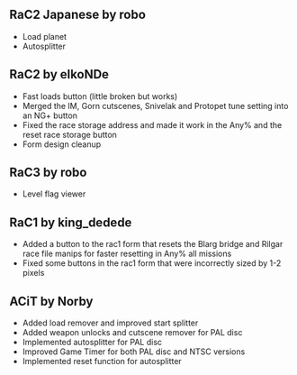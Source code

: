 ## RaC2 Japanese by robo
* Load planet
* Autosplitter

## RaC2 by elkoNDe 
* Fast loads button (little broken but works) 
* Merged the IM, Gorn cutscenes, Snivelak and Protopet tune setting into an NG+ button
* Fixed the race storage address and made it work in the Any% and the reset race storage button
* Form design cleanup

## RaC3 by robo
* Level flag viewer

## RaC1 by king_dedede 
* Added a button to the rac1 form that resets the Blarg bridge and Rilgar race file manips for faster resetting in Any% all missions
* Fixed some buttons in the rac1 form that were incorrectly sized by 1-2 pixels

## ACiT by Norby
- Added load remover and improved start splitter
- Added weapon unlocks and cutscene remover for PAL disc
- Implemented autosplitter for PAL disc
- Improved Game Timer for both PAL disc and NTSC versions
- Implemented reset function for autosplitter